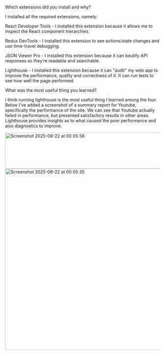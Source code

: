 Which extensions did you install and why?

I installed all the required extensions, namely:

React Developer Tools - I installed this extension because it allows me to inspect the React component hierarchies.

Redux DevTools - I installed this extension to see actions/state changes and use time-travel debugging.

JSON Viewer Pro - I installed this extension because it can beutify API responses so they’re readable and searchable.

Lighthouse - I installed this extension because it can "audit" my web app to improve the performance, quality and correctness of it.  It can run tests to see how well the page performed. 

What was the most useful thing you learned?

I think running lighthouse is the most useful thing I learned among the four. Below I've added a screenshot of a summary report for Youtube, specifically the performance of the site. We can see that Youtube actually failed in performance, but presented satisfactory results in other areas. Lighthouse provides insights as to what caused the poor performance and also diagnostics to improve. 

<img width="975" height="117" alt="Screenshot 2025-08-22 at 00 05 56" src="https://github.com/user-attachments/assets/f324c0b9-4a2d-46bf-996b-8f2a0d25c302" />
<img width="975" height="591" alt="Screenshot 2025-08-22 at 00 05 35" src="https://github.com/user-attachments/assets/1e8795a5-d5f1-45a9-ac58-f904cab1bfa4" />
